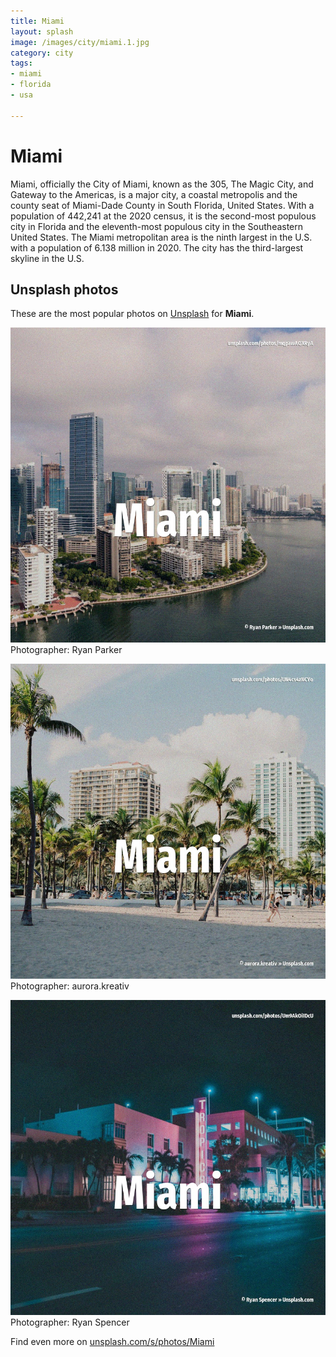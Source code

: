 ```yaml
---
title: Miami
layout: splash
image: /images/city/miami.1.jpg
category: city
tags:
- miami
- florida
- usa

---
```

# Miami

Miami, officially the City of Miami, known as the 305, The Magic City, and Gateway to the Americas,  is a major city, a coastal metropolis and the county seat of Miami-Dade County in South Florida,  United States. With a population of 442,241 at the 2020 census, it is the second-most populous city in Florida and  the eleventh-most populous city in the Southeastern United States. The Miami metropolitan area is the ninth largest in the U.S. with a population of 6.138 million in 2020. The city has the third-largest skyline in the U.S. 

 
## Unsplash photos
These are the most popular photos on [Unsplash](https://unsplash.com) for **Miami**.
 
![Miami](/images/city/miami.1.jpg)
Photographer:  Ryan Parker
 
![Miami](/images/city/miami.2.jpg)
Photographer:  aurora.kreativ
 
![Miami](/images/city/miami.3.jpg)
Photographer:  Ryan Spencer
 
Find even more on [unsplash.com/s/photos/Miami](https://unsplash.com/s/photos/Miami)
 
